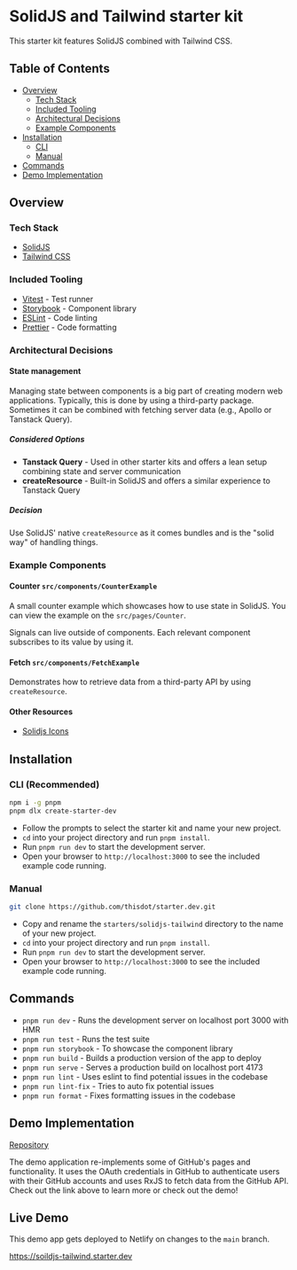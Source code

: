 # SolidJS and Tailwind starter kit

This starter kit features SolidJS combined with Tailwind CSS.

## Table of Contents

- [Overview](#overview)
    - [Tech Stack](#tech-stack)
    - [Included Tooling](#included-tooling)
    - [Architectural Decisions](#architectural-decisions)
    - [Example Components](#example-components)
- [Installation](#installation)
    - [CLI](#cli)
    - [Manual](#manual)
- [Commands](#commands)
- [Demo Implementation](#demo-implementation)

## Overview

### Tech Stack

- [SolidJS](https://www.solidjs.com/)
- [Tailwind CSS](https://tailwindcss.com/)

### Included Tooling

- [Vitest](https://vitest.dev/) - Test runner
- [Storybook](https://storybook.js.org/) - Component library
- [ESLint](https://eslint.org/) - Code linting
- [Prettier](https://prettier.io/) - Code formatting

### Architectural Decisions

#### State management

Managing state between components is a big part of creating modern web applications. Typically, this is done by using a third-party package. Sometimes it can be combined with fetching server data (e.g., Apollo or Tanstack Query).

##### Considered Options

- **Tanstack Query** - Used in other starter kits and offers a lean setup combining state and server communication
- **createResource** - Built-in SolidJS and offers a similar experience to Tanstack Query

##### Decision

Use SolidJS' native `createResource` as it comes bundles and is the "solid way" of handling things.

### Example Components

#### Counter `src/components/CounterExample`

A small counter example which showcases how to use state in SolidJS. You can view the example on the `src/pages/Counter`.

Signals can live outside of components. Each relevant component subscribes to its value by using it.

#### Fetch `src/components/FetchExample`

Demonstrates how to retrieve data from a third-party API by using `createResource`.

#### Other Resources

- [Solidjs Icons](https://www.npmjs.com/package/solid-icons)

## Installation

### CLI (Recommended)

```bash
npm i -g pnpm
pnpm dlx create-starter-dev
```

- Follow the prompts to select the <kit name> starter kit and name your new project.
- `cd` into your project directory and run `pnpm install`.
- Run `pnpm run dev` to start the development server.
- Open your browser to `http://localhost:3000` to see the included example code running.

### Manual

```bash
git clone https://github.com/thisdot/starter.dev.git
```

- Copy and rename the `starters/solidjs-tailwind` directory to the name of your new project.
- `cd` into your project directory and run `pnpm install`.
- Run `pnpm run dev` to start the development server.
- Open your browser to `http://localhost:3000` to see the included example code running.

## Commands

- `pnpm run dev` - Runs the development server on localhost port 3000 with HMR
- `pnpm run test` - Runs the test suite
- `pnpm run storybook` - To showcase the component library
- `pnpm run build` - Builds a production version of the app to deploy
- `pnpm run serve` - Serves a production build on localhost port 4173
- `pnpm run lint` - Uses eslint to find potential issues in the codebase
- `pnpm run lint-fix` - Tries to auto fix potential issues
- `pnpm run format` - Fixes formatting issues in the codebase

## Demo Implementation

[Repository](https://github.com/thisdot/starter.dev-showcases/tree/main/solidjs-tailwind)

The demo application re-implements some of GitHub's pages and functionality. It uses the OAuth credentials in GitHub to authenticate users with their GitHub accounts and uses RxJS to fetch data from the GitHub API. Check out the link above to learn more or check out the demo!

## Live Demo

This demo app gets deployed to Netlify on changes to the `main` branch.

https://soildjs-tailwind.starter.dev
